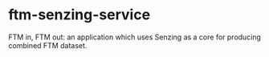 # ftm-senzing-service
FTM in, FTM out: an application which uses Senzing as a core for producing combined FTM dataset.
